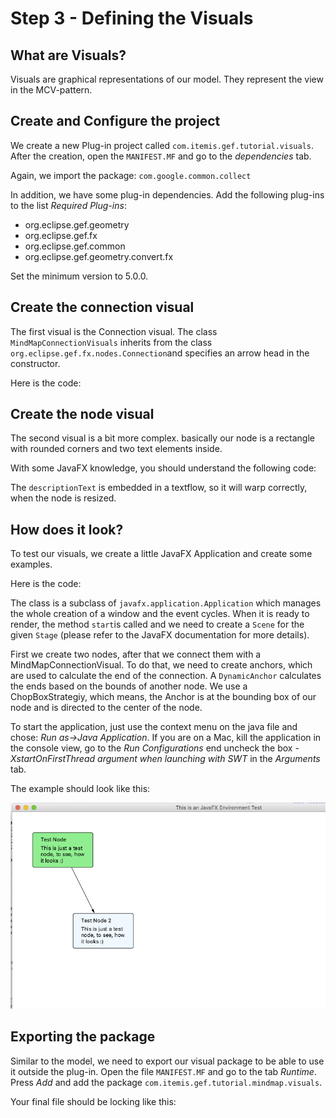 # Step 3 - Defining the Visuals

## What are Visuals?

Visuals are graphical representations of our model. They represent the view in the MCV-pattern.

## Create and Configure the project
We create a new Plug-in project called `com.itemis.gef.tutorial.visuals`.
After the creation, open the `MANIFEST.MF` and go to the *dependencies* tab.

Again, we import the package: `com.google.common.collect`

In addition, we have some plug-in dependencies. Add the following plug-ins to the list *Required Plug-ins*:

 * org.eclipse.gef.geometry
 * org.eclipse.gef.fx
 * org.eclipse.gef.common
 * org.eclipse.gef.geometry.convert.fx

Set the minimum version to 5.0.0.

## Create the connection visual

The first visual is the Connection visual. The class `MindMapConnectionVisuals` inherits from the class
`org.eclipse.gef.fx.nodes.Connection`and specifies an arrow head in the constructor.

Here is the code:

<script src="http://gist-it.appspot.com/http://github.com/hannesN/gef-mindmap-tutorial/blob/step3_visuals/com.itemis.gef.tutorial.mindmap.visuals/src/com/itemis/gef/tutorial/mindmap/visuals/MindMapConnectionVisual.java"></script>


## Create the node visual

The second visual is a bit more complex. basically our node is a rectangle with rounded corners and two text elements inside.

With some JavaFX knowledge, you should understand the following code:

<script src="http://gist-it.appspot.com/http://github.com/hannesN/gef-mindmap-tutorial/blob/step3_visuals/com.itemis.gef.tutorial.mindmap.visuals/src/com/itemis/gef/tutorial/mindmap/visuals/MindMapNodeVisual.java"></script>
 	
The `descriptionText` is embedded in a textflow, so it will warp correctly, when the node is resized.


## How does it look?

To test our visuals, we create a little JavaFX Application and create some examples.

Here is the code:

<script src="http://gist-it.appspot.com/http://github.com/hannesN/gef-mindmap-tutorial/blob/step3_visuals/com.itemis.gef.tutorial.mindmap.visuals/src/com/itemis/gef/tutorial/mindmap/visuals/MindMapVisualApplication.java"></script>


The class is a subclass of `javafx.application.Application` which manages the whole creation of a window and the event cycles.
When it is ready to render, the method `start`is called and we need to create a `Scene` for the given `Stage` (please refer to the JavaFX documentation for more details).

First we create two nodes, after that we connect them with a MindMapConnectionVisual. To do that, we need to create anchors, which are used to calculate the end of the connection. A `DynamicAnchor` calculates the ends based on the bounds of another node. We use a ChopBoxStrategiy, which means, the Anchor is at the bounding box of our node and is directed to the center of the node.

To start the application, just use the context menu on the java file and chose: *Run as->Java Application*. If you are on a Mac, kill the application in the console view, go to the *Run Configurations* end uncheck the box *-XstartOnFirstThread argument when launching with SWT* in the  *Arguments* tab.


The example should look like this:

![Rendered visuals](images/visualapplication_shot.png "Screenshot of MindMapVisualApplication")

## Exporting the package

Similar to the model, we need to export our visual package to be able to use it outside the plug-in.
Open the file `MANIFEST.MF` and go to the tab *Runtime*.
Press *Add* and add the package `com.itemis.gef.tutorial.mindmap.visuals`.

Your final file should be locking like this:

<script src="http://gist-it.appspot.com/http://github.com/hannesN/gef-mindmap-tutorial/blob/step3_visuals/com.itemis.gef.tutorial.mindmap.visuals/META-INF/MANIFEST.MF"></script>
